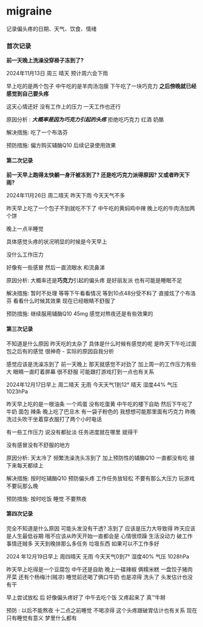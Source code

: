 # migraine

记录偏头疼的日期、天气、饮食、情绪



### 首次记录 

**前一天晚上洗澡没穿褂子冻到了?** 

2024年11月13日 周三 晴天 预计周六会下雨 

早上吃的是两个包子 中午吃的是羊肉汤泡膜 下午吃了一块巧克力 **之后傍晚就已经感觉到自己要头疼**

这天心情还好 没有工作上的压力 一天工作也还行

原因分析 : ***大概率是因为巧克力引起的头疼***  拒绝吃巧克力 红酒 奶酪

解决措施: 吃了一个布洛芬

预防措施: 偏方购买辅酶Q10 后续记录使用效果



#### 第二次记录 

**前一天早上跑得太快躺一身汗被冻到了? 还是吃巧克力派得原因? 又或者昨天下雨?**

2024年11月26日 周二晴天 昨天下雨 今天天气不多

昨天早上吃了一个包子不到就吃不下了 中午吃的黄焖鸡中辣 晚上吃的牛肉汤加两个饼

晚上一点半睡觉

具体感觉头疼的状况明显的时候是今天早上

没什么工作压力

好像有一些感冒 然后一直流眼水 和流鼻涕 

原因分析: 大概率还是**巧克力**引起的偏头疼 是好丽友派 也有可能是睡眠不足

解决措施: 暂时不处理 等等下午看看情况 等到10点48分受不料了 直接炫了个布洛芬 看看什么时候其效果 现在已经眼睛不舒服了

预防措施: 继续服用辅酶Q10 45mg 感觉对熬夜还是有些效果的	



#### 第三次记录

不知道是什么原因 昨天吃的太杂了 具体是什么时候有感觉的呢 是昨天下午吃过面包之后有的感觉 很神奇 - 实际的原因自我分析

感觉应该是洗澡冻到了 前一天晚上 那天就感觉不对劲了 加上周一的工作压力有些大 眼睛一直盯着屏幕 很不舒服 可能跟打游戏打到一点也有关系

2024年12月17日早上 周二晴天 无雨 今天天气1到12° 晴天 湿度44% 气压1023hPa 

昨天早上吃的是一根油条 一个鸡蛋 没有吃蛋黄 中午吃的楼下自助 然后下午吃了 牛奶 面包 辣条 晚上吃了巴旦木 有一袋子粉色的 我想想可能那里面有巧克力 昨晚洗过头吹干坐着穿衣服打了两个小时电话 



有一些工作压力 说没有都扯淡 任务进度就在哪里 就得干

没有感冒没有不舒服的地方

原因分析: 天太冷了 频繁洗澡洗头冻到了 加上预防性的辅酶Q10 一直都没有吃 接下来每天都续上

解决措施: 按时吃辅酶Q10  预防偏头疼 工作任务放轻松 不要有那么大压力 玩游戏不要玩那么晚

预防措施: 按时吃饭 睡觉 不要熬夜 

#### 第四次记录

完全不知道是什么原因 可能头发没有干透? 冻到了 应该是压力大导致得 昨天应该是人生最低谷期 哦不应该从昨天开始一直都会是 心情很烦躁 生活没动力 破工作事情还贼多 天天到晚排那么多任务 垃圾东西 如果可以不工作多好

2024 年12月19日早上 周四晴天 无雨 今天天气0到7° 湿度40% 气压 1028hPa 

昨天早上吃得是一个豆腐包 中午还是自助 晚上一碟辣椒 俩糯米糕 一盘饺子猪肉芹菜 还有个杨梅汁(贼凉) 睡觉前还喝了俩口牛奶 也是凉得 洗头了 头发估计也没有干

早上尝试放松 后 好像偏头疼好了 中午去吃个饭 又疼起来了 真™牛掰 

预防 : 以后不能熬夜 十二点之前睡觉 不喝凉得 这个头疼跟破胃估计也有关系 现在只有睡觉有意义 梦里什么都有
